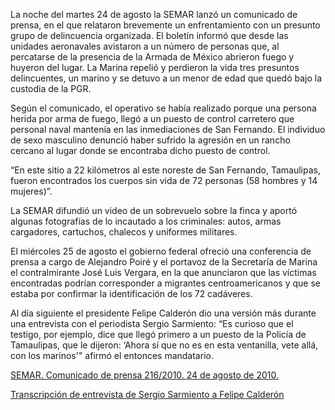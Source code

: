 <p>La noche del martes 24 de agosto la SEMAR lanzó un comunicado de prensa, en el que relataron brevemente un enfrentamiento con un presunto grupo de delincuencia organizada. El boletín informó que desde las unidades aeronavales avistaron a un número de personas que, al percatarse de la presencia de la Armada de México abrieron fuego y huyeron del lugar. La Marina repelió y perdieron la vida tres presuntos delincuentes, un marino y se detuvo a un menor de edad que quedó bajo la custodia de la PGR.</p>
<p>Según el comunicado, el operativo se había realizado porque una persona herida por arma de fuego, llegó a un puesto de control carretero que personal naval mantenía en las inmediaciones de San Fernando. El individuo de sexo masculino denunció haber sufrido la agresión en un rancho cercano al lugar donde se encontraba dicho puesto de control.</p>
<p>“En este sitio a 22 kilómetros al este noreste de San Fernando, Tamaulipas, fueron encontrados los cuerpos sin vida de 72 personas (58 hombres y 14 mujeres)”. </p>
<p>La SEMAR difundió un video de un sobrevuelo sobre la finca y aportó algunas fotografías de lo incautado a los criminales: autos, armas cargadores, cartuchos, chalecos y uniformes militares.</p>
<p>El miércoles 25 de agosto el gobierno federal ofreció una conferencia de prensa a cargo de Alejandro Poiré y el portavoz de la Secretaría de Marina el contralmirante José Luis Vergara, en la que anunciaron que las víctimas encontradas podrían corresponder a migrantes centroamericanos y que se estaba por confirmar la identificación de los 72 cadáveres. </p>
<p>Al día siguiente el presidente Felipe Calderón dio una versión más durante una entrevista con el periodista Sergio Sarmiento: “Es curioso que el testigo, por ejemplo, dice que llegó primero a un puesto de la Policía de Tamaulipas, que le dijeron: ‘Ahora sí que no es en esta ventanilla, vete allá, con los marinos'" afirmó el entonces mandatario.</p>
<p><a href="http://2006-2012.semar.gob.mx/sala-prensa/comunicados-2010/1436-comunicado-de-prensa-216-2010.html" target="_blank">SEMAR. Comunicado de prensa 216/2010. 24 de agosto de 2010.</a></p>
<p><a href="http://calderon.presidencia.gob.mx/2010/08/entrevista-que-concedio-el-presidente-a-sergio-sarmiento/" target="_blank">Transcripción de entrevista de Sergio Sarmiento a Felipe Calderón</a></p>

